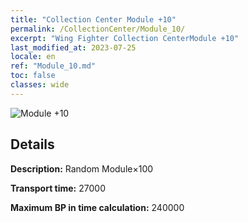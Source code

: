 ```yaml
---
title: "Collection Center Module +10"
permalink: /CollectionCenter/Module_10/
excerpt: "Wing Fighter Collection CenterModule +10"
last_modified_at: 2023-07-25
locale: en
ref: "Module_10.md"
toc: false
classes: wide
---
```



![Module +10](/images/cc/CC_Module_6.png)

## Details

  **Description:** Random Module×100

  **Transport time:** 27000

  **Maximum BP in time calculation:** 240000

